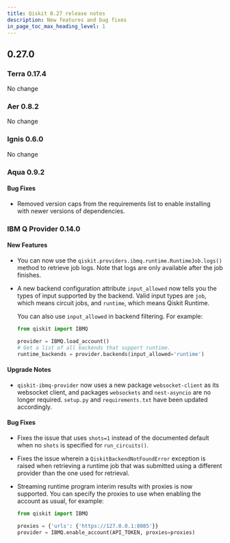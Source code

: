 ```yaml
---
title: Qiskit 0.27 release notes
description: New features and bug fixes
in_page_toc_max_heading_level: 1
---
```


## 0.27.0

<span id="terra-0-17-4" />

### Terra 0.17.4

No change

<span id="id254" />

### Aer 0.8.2

No change

<span id="id255" />

### Ignis 0.6.0

No change

<span id="aqua-0-9-2" />

### Aqua 0.9.2

<span id="release-notes-aqua-0-9-2-fixes" />

<span id="id256" />

#### Bug Fixes

*   Removed version caps from the requirements list to enable installing with newer versions of dependencies.

<span id="ibm-q-provider-0-14-0" />

### IBM Q Provider 0.14.0

<span id="release-notes-ibmq-0-14-0-new-features" />

<span id="id257" />

#### New Features

*   You can now use the `qiskit.providers.ibmq.runtime.RuntimeJob.logs()` method to retrieve job logs. Note that logs are only available after the job finishes.

*   A new backend configuration attribute `input_allowed` now tells you the types of input supported by the backend. Valid input types are `job`, which means circuit jobs, and `runtime`, which means Qiskit Runtime.

    You can also use `input_allowed` in backend filtering. For example:

    ```python
    from qiskit import IBMQ

    provider = IBMQ.load_account()
    # Get a list of all backends that support runtime.
    runtime_backends = provider.backends(input_allowed='runtime')
    ```

<span id="release-notes-ibmq-0-14-0-upgrade-notes" />

<span id="id258" />

#### Upgrade Notes

*   `qiskit-ibmq-provider` now uses a new package `websocket-client` as its websocket client, and packages `websockets` and `nest-asyncio` are no longer required. `setup.py` and `requirements.txt` have been updated accordingly.

<span id="release-notes-ibmq-0-14-0-bug-fixes" />

<span id="id259" />

#### Bug Fixes

*   Fixes the issue that uses `shots=1` instead of the documented default when no `shots` is specified for `run_circuits()`.

*   Fixes the issue wherein a `QiskitBackendNotFoundError` exception is raised when retrieving a runtime job that was submitted using a different provider than the one used for retrieval.

*   Streaming runtime program interim results with proxies is now supported. You can specify the proxies to use when enabling the account as usual, for example:

    ```python
    from qiskit import IBMQ

    proxies = {'urls': {'https://127.0.0.1:8085'}}
    provider = IBMQ.enable_account(API_TOKEN, proxies=proxies)
    ```

<span id="qiskit-0-26-1" />
